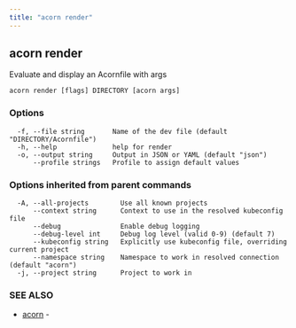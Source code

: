 ```yaml
---
title: "acorn render"
---
```

## acorn render

Evaluate and display an Acornfile with args

```
acorn render [flags] DIRECTORY [acorn args]
```

### Options

```
  -f, --file string       Name of the dev file (default "DIRECTORY/Acornfile")
  -h, --help              help for render
  -o, --output string     Output in JSON or YAML (default "json")
      --profile strings   Profile to assign default values
```

### Options inherited from parent commands

```
  -A, --all-projects        Use all known projects
      --context string      Context to use in the resolved kubeconfig file
      --debug               Enable debug logging
      --debug-level int     Debug log level (valid 0-9) (default 7)
      --kubeconfig string   Explicitly use kubeconfig file, overriding current project
      --namespace string    Namespace to work in resolved connection (default "acorn")
  -j, --project string      Project to work in
```

### SEE ALSO

* [acorn](acorn.md)	 - 

